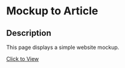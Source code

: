 # Mockup to Article 

## Description 

This page displays a simple website mockup.

[Click to View](https://nwhitby.github.io/Mockup-to-Article/)